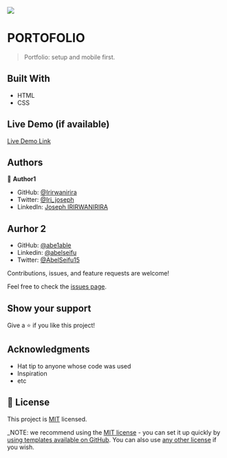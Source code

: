 ![](https://img.shields.io/badge/Microverse-blueviolet)

# PORTOFOLIO

> Portfolio: setup and mobile first.


## Built With

- HTML
- CSS


## Live Demo (if available)

[Live Demo Link](https://livedemo.com)


## Authors

👤 **Author1**

- GitHub: [@Irirwanirira](https://github.com/Irirwanirira)
- Twitter: [@Iri_joseph](https://twitter.com/Irirwanirira)
- LinkedIn: [Joseph IRIRWANIRIRA](https://linkedin.com/in/joseph-irirwanirira-74666623a/)

## Aurhor 2

- GitHub: [@abe1able](https://github.com/abe1able)
- Linkedin: [@abelseifu](https://www.linkedin.com/in/abel-seifu-184543233/)
- Twitter: [@AbelSeifu15](https://twitter.com/AbelSeifu15)


Contributions, issues, and feature requests are welcome!

Feel free to check the [issues page](https://github.com/Irirwanirira/My-portofolio/issues).

## Show your support

Give a ⭐️ if you like this project!

## Acknowledgments

- Hat tip to anyone whose code was used
- Inspiration
- etc

## 📝 License

This project is [MIT](./LICENSE) licensed.

_NOTE: we recommend using the [MIT license](https://choosealicense.com/licenses/mit/) - you can set it up quickly by [using templates available on GitHub](https://docs.github.com/en/communities/setting-up-your-project-for-healthy-contributions/adding-a-license-to-a-repository). You can also use [any other license](https://choosealicense.com/licenses/) if you wish. 
